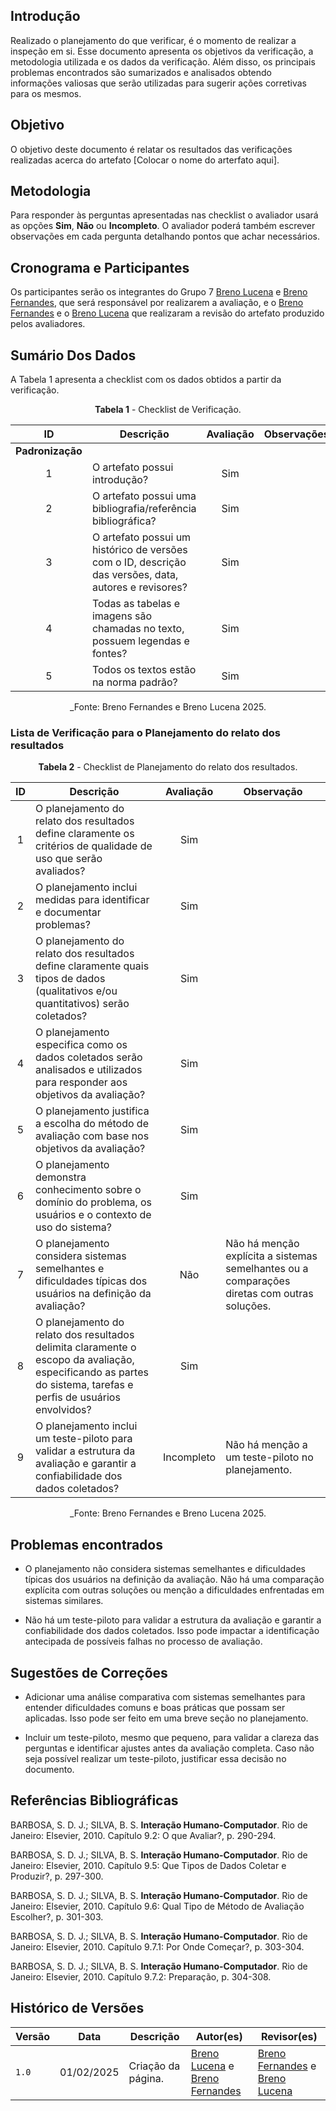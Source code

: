 ## Introdução

Realizado o planejamento do que verificar, é o momento de realizar a inspeção em si. Esse documento apresenta os objetivos da verificação, a metodologia utilizada e os dados da verificação. Além disso, os principais problemas encontrados são sumarizados e analisados obtendo informações valiosas que serão utilizadas para sugerir ações corretivas para os mesmos.

## Objetivo

O objetivo deste documento é relatar os resultados das verificações realizadas acerca do artefato [Colocar o nome do arterfato aqui].

## Metodologia

 Para responder às perguntas apresentadas nas checklist o avaliador usará as opções **Sim**, **Não** ou **Incompleto**. O avaliador poderá também escrever observações em cada pergunta detalhando pontos que achar necessários.

## Cronograma e Participantes

Os participantes serão os integrantes do Grupo 7 [Breno Lucena](https://github.com/BrenoLUCO) e [Breno Fernandes](https://github.com/Brenofrds), que será responsável por realizarem a avaliação, e o [Breno Fernandes](https://github.com/Brenofrds) e o [Breno Lucena](https://github.com/BrenoLUCO) que realizaram a revisão do artefato produzido pelos avaliadores.

## Sumário Dos Dados

A Tabela 1 apresenta a checklist com os dados obtidos a partir da verificação.

<center>

**Tabela 1** - Checklist de Verificação.

|   ID   | Descrição                                                                                     | Avaliação  | Observações          |
|:------:|-----------------------------------------------------------------------------------------------|:----------:|-----------------------|
| **Padronização** |                                                                                     |            |                       |
|   1    | O artefato possui introdução?                                                                 |    Sim        |                       |
|   2    | O artefato possui uma bibliografia/referência bibliográfica?                                  |    Sim       |                       |
|   3    | O artefato possui um histórico de versões com o ID, descrição das versões, data, autores e revisores? |     Sim       |                       |
|   4    | Todas as tabelas e imagens são chamadas no texto, possuem legendas e fontes?                  |      Sim      |                       |
|   5    | Todos os textos estão na norma padrão?                                                        |      Sim      |                       |

_Fonte: Breno Fernandes e Breno Lucena 2025.

</center>

### Lista de Verificação para o Planejamento do relato dos resultados

<center>

**Tabela 2** - Checklist de Planejamento do relato dos resultados.

| ID  | Descrição                                                                                       | Avaliação | Observação |
|:---:|-------------------------------------------------------------------------------------------------|:---------:|------------|
|  1  | O planejamento do relato dos resultados define claramente os critérios de qualidade de uso que serão avaliados? |      Sim     |            |
|  2  | O planejamento inclui medidas para identificar e documentar problemas? |      Sim     |            |                            
|  3  | O planejamento do relato dos resultados define claramente quais tipos de dados (qualitativos e/ou quantitativos) serão coletados? |    Sim      |            |
|  4  | O planejamento especifica como os dados coletados serão analisados e utilizados para responder aos objetivos da avaliação? |     Sim      |            |
|  5  | O planejamento justifica a escolha do método de avaliação com base nos objetivos da avaliação? |     Sim      |            |
|  6  | O planejamento demonstra conhecimento sobre o domínio do problema, os usuários e o contexto de uso do sistema? |      Sim     |            |
|  7  | O planejamento considera sistemas semelhantes e dificuldades típicas dos usuários na definição da avaliação? |      Não     |      Não há menção explícita a sistemas semelhantes ou a comparações diretas com outras soluções.      |
|  8  | O planejamento do relato dos resultados delimita claramente o escopo da avaliação, especificando as partes do sistema, tarefas e perfis de usuários envolvidos? |     Sim      |            |
| 9  | O planejamento inclui um teste-piloto para validar a estrutura da avaliação e garantir a confiabilidade dos dados coletados? |     Incompleto      |    Não há menção a um teste-piloto no planejamento.       |


_Fonte: Breno Fernandes e Breno Lucena 2025.

</center>

## Problemas encontrados

- O planejamento não considera sistemas semelhantes e dificuldades típicas dos usuários na definição da avaliação. Não há uma comparação explícita com outras soluções ou menção a dificuldades enfrentadas em sistemas similares.

- Não há um teste-piloto para validar a estrutura da avaliação e garantir a confiabilidade dos dados coletados. Isso pode impactar a identificação antecipada de possíveis falhas no processo de avaliação.


## Sugestões de Correções

- Adicionar uma análise comparativa com sistemas semelhantes para entender dificuldades comuns e boas práticas que possam ser aplicadas. Isso pode ser feito em uma breve seção no planejamento.

- Incluir um teste-piloto, mesmo que pequeno, para validar a clareza das perguntas e identificar ajustes antes da avaliação completa. Caso não seja possível realizar um teste-piloto, justificar essa decisão no documento.



## Referências Bibliográficas

BARBOSA, S. D. J.; SILVA, B. S. **Interação Humano-Computador**. Rio de Janeiro: Elsevier, 2010. Capítulo 9.2: O que Avaliar?, p. 290-294.

BARBOSA, S. D. J.; SILVA, B. S. **Interação Humano-Computador**. Rio de Janeiro: Elsevier, 2010. Capítulo 9.5: Que Tipos de Dados Coletar e Produzir?, p. 297-300.

BARBOSA, S. D. J.; SILVA, B. S. **Interação Humano-Computador**. Rio de Janeiro: Elsevier, 2010. Capítulo 9.6: Qual Tipo de Método de Avaliação Escolher?, p. 301-303.

BARBOSA, S. D. J.; SILVA, B. S. **Interação Humano-Computador**. Rio de Janeiro: Elsevier, 2010. Capítulo 9.7.1: Por Onde Começar?, p. 303-304.

BARBOSA, S. D. J.; SILVA, B. S. **Interação Humano-Computador**. Rio de Janeiro: Elsevier, 2010. Capítulo 9.7.2: Preparação, p. 304-308.


## Histórico de Versões

| Versão | Data       | Descrição              | Autor(es)                                        | Revisor(es)                                    |
| ------ | ---------- | ---------------------- | ------------------------------------------------ | ---------------------------------------------- |
| `1.0`  | 01/02/2025 | Criação da página.     | [Breno Lucena](https://github.com/BrenoLUCO) e [Breno Fernandes](https://github.com/Brenofrds)     | [Breno Fernandes](https://github.com/Brenofrds) e [Breno Lucena](https://github.com/BrenoLUCO)|